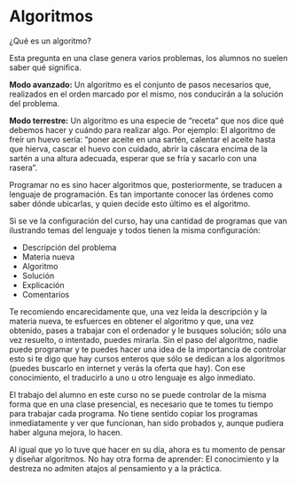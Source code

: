 
# Algoritmos

¿Qué es un algoritmo?

Esta pregunta en una clase genera varios problemas, los alumnos no suelen saber qué significa.

**Modo avanzado:** Un algoritmo es el conjunto de pasos necesarios que, realizados en el orden marcado por el mismo, nos conducirán a la solución del problema.

**Modo terrestre:** Un algoritmo es una especie de “receta” que nos dice qué debemos hacer y cuándo para realizar algo. Por ejemplo: El algoritmo de freír un huevo sería: “poner aceite en una sartén, calentar el aceite hasta que hierva, cascar el huevo con cuidado, abrir la cáscara encima de la sartén a una altura adecuada, esperar que se fría y sacarlo con una rasera”. 

Programar no es sino hacer algoritmos que, posteriormente, se traducen a lenguaje de programación. Es tan importante conocer las órdenes como saber dónde ubicarlas, y quien decide esto último es el algoritmo. 

Si se ve la configuración del curso, hay una cantidad de programas que van ilustrando temas del lenguaje y todos tienen la misma configuración:

- Descripción del problema
- Materia nueva
- Algoritmo
- Solución
- Explicación
- Comentarios

Te recomiendo encarecidamente que, una vez leída la descripción y la materia nueva, te esfuerces en obtener el algoritmo y que, una vez obtenido, pases a trabajar con el ordenador y le busques solución; sólo una vez resuelto, o intentado, puedes mirarla. Sin el paso del algoritmo, nadie puede programar y te puedes hacer una idea de la importancia de controlar esto si te digo que hay cursos enteros que sólo se dedican a los algoritmos (puedes buscarlo en internet y verás la oferta que hay). Con ese conocimiento, el traducirlo a uno u otro lenguaje es algo inmediato. 

El trabajo del alumno en este curso no se puede controlar de la misma forma que en una clase presencial, es necesario que te tomes tu tiempo para trabajar cada programa. No tiene sentido copiar los programas inmediatamente y ver que funcionan, han sido probados y, aunque pudiera haber alguna mejora, lo hacen.

Al igual que yo lo tuve que hacer en su día, ahora es tu momento de pensar y diseñar algoritmos. No hay otra forma de aprender: El conocimiento y la destreza no admiten atajos al pensamiento y a la práctica.   

